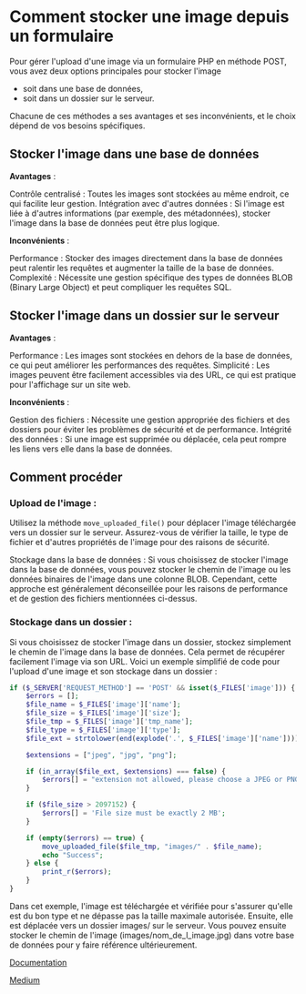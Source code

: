 # Comment stocker une image depuis un formulaire

Pour gérer l'upload d'une image via un formulaire PHP en méthode POST, vous avez deux options principales pour stocker l'image

- soit dans une base de données,
- soit dans un dossier sur le serveur.

Chacune de ces méthodes a ses avantages et ses inconvénients, et le choix dépend de vos besoins spécifiques.

## Stocker l'image dans une base de données

**Avantages** :

Contrôle centralisé : Toutes les images sont stockées au même endroit, ce qui facilite leur gestion.
Intégration avec d'autres données : Si l'image est liée à d'autres informations (par exemple, des métadonnées), stocker l'image dans la base de données peut être plus logique.

**Inconvénients** :

Performance : Stocker des images directement dans la base de données peut ralentir les requêtes et augmenter la taille de la base de données.
Complexité : Nécessite une gestion spécifique des types de données BLOB (Binary Large Object) et peut compliquer les requêtes SQL.

## Stocker l'image dans un dossier sur le serveur

**Avantages** :

Performance : Les images sont stockées en dehors de la base de données, ce qui peut améliorer les performances des requêtes.
Simplicité : Les images peuvent être facilement accessibles via des URL, ce qui est pratique pour l'affichage sur un site web.

**Inconvénients** :

Gestion des fichiers : Nécessite une gestion appropriée des fichiers et des dossiers pour éviter les problèmes de sécurité et de performance.
Intégrité des données : Si une image est supprimée ou déplacée, cela peut rompre les liens vers elle dans la base de données.

## Comment procéder

### Upload de l'image :

Utilisez la méthode `move_uploaded_file()` pour déplacer l'image téléchargée vers un dossier sur le serveur. Assurez-vous de vérifier la taille, le type de fichier et d'autres propriétés de l'image pour des raisons de sécurité.

Stockage dans la base de données : Si vous choisissez de stocker l'image dans la base de données, vous pouvez stocker le chemin de l'image ou les données binaires de l'image dans une colonne BLOB. Cependant, cette approche est généralement déconseillée pour les raisons de performance et de gestion des fichiers mentionnées ci-dessus.

### Stockage dans un dossier :

Si vous choisissez de stocker l'image dans un dossier, stockez simplement le chemin de l'image dans la base de données. Cela permet de récupérer facilement l'image via son URL.
Voici un exemple simplifié de code pour l'upload d'une image et son stockage dans un dossier :

```php
if ($_SERVER['REQUEST_METHOD'] == 'POST' && isset($_FILES['image'])) {
    $errors = [];
    $file_name = $_FILES['image']['name'];
    $file_size = $_FILES['image']['size'];
    $file_tmp = $_FILES['image']['tmp_name'];
    $file_type = $_FILES['image']['type'];
    $file_ext = strtolower(end(explode('.', $_FILES['image']['name'])));

    $extensions = ["jpeg", "jpg", "png"];

    if (in_array($file_ext, $extensions) === false) {
        $errors[] = "extension not allowed, please choose a JPEG or PNG file.";
    }

    if ($file_size > 2097152) {
        $errors[] = 'File size must be exactly 2 MB';
    }

    if (empty($errors) == true) {
        move_uploaded_file($file_tmp, "images/" . $file_name);
        echo "Success";
    } else {
        print_r($errors);
    }
}
```

Dans cet exemple, l'image est téléchargée et vérifiée pour s'assurer qu'elle est du bon type et ne dépasse pas la taille maximale autorisée. Ensuite, elle est déplacée vers un dossier images/ sur le serveur. Vous pouvez ensuite stocker le chemin de l'image (images/nom_de_l_image.jpg) dans votre base de données pour y faire référence ultérieurement.

[Documentation](https://www.php.net/manual/fr/features.file-upload.post-method.php)

[Medium](https://medium.com/@antoine.sueur17/upload-de-photo-en-php-52a3390ce3)

